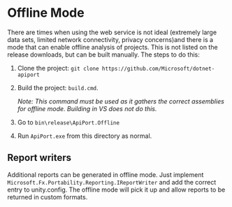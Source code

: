 # Offline Mode

There are times when using the web service is not ideal (extremely large data sets, limited network connectivity, privacy concerns)and
there is a mode that can enable offline analysis of projects. This is not listed on the release downloads, but can be built manually. 
The steps to do this:

1. Clone the project: `git clone https://github.com/Microsoft/dotnet-apiport`
2. Build the project: `build.cmd`. 

	*Note: This command must be used as it gathers the correct assemblies for offline mode. Building in VS does not do this.*
	
3. Go to `bin\release\ApiPort.Offline`
4. Run `ApiPort.exe` from this directory as normal.

## Report writers

Additional reports can be generated in offline mode. Just implement `Microsoft.Fx.Portability.Reporting.IReportWriter` and add the correct
entry to unity.config. The offline mode will pick it up and allow reports to be returned in custom formats.